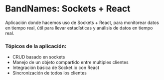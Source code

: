 # BandNames: Sockets + React
Aplicación donde hacemos uso de Sockets + React, para monitorear datos en tiempo real, útil para llevar estadísticas y análisis de datos en tiempo real.

### Tópicos de la aplicación:
- CRUD basado en sockets
- Manejo de un objeto compartido entre multiples clientes
- Integración básica de Socket.io con React
- Sincronización de todos los clientes

